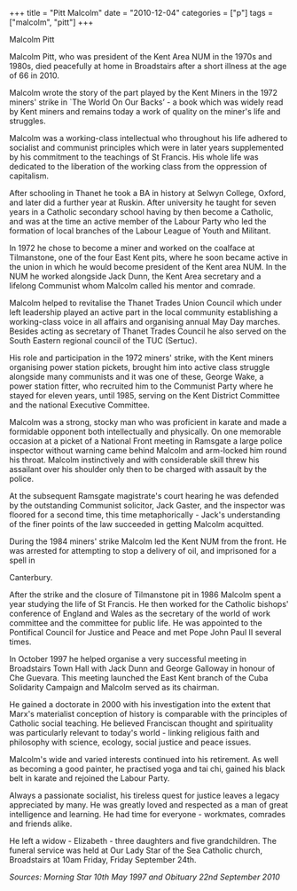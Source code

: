 +++
title = "Pitt Malcolm"
date = "2010-12-04"
categories = ["p"]
tags = ["malcolm", "pitt"]
+++

Malcolm Pitt

Malcolm Pitt, who was president of the Kent Area NUM in the 1970s and 1980s, died peacefully at home in Broadstairs after a short illness at the age of 66 in 2010.

Malcolm wrote the story of the part played by the Kent Miners in the 1972 miners' strike in \`The World On Our Backs’ - a book which was widely read by Kent miners and remains today a work of quality on the miner's life and struggles.

Malcolm was a working-class intellectual who throughout his life adhered to socialist and communist principles which were in later years supplemented by his commitment to the teachings of St Francis. His whole life was dedicated to the liberation of the working class from the oppression of capitalism.

After schooling in Thanet he took a BA in history at Selwyn College, Oxford, and later did a further year at Ruskin. After university he taught for seven years in a Catholic secondary school having by then become a Catholic, and was at the time an active member of the Labour Party who led the formation of local branches of the Labour League of Youth and Militant.

In 1972 he chose to become a miner and worked on the coalface at Tilmanstone, one of the four East Kent pits, where he soon became active in the union in which he would become president of the Kent area NUM. In the NUM he worked alongside Jack Dunn, the Kent Area secretary and a lifelong Communist whom Malcolm called his mentor and comrade.

Malcolm helped to revitalise the Thanet Trades Union Council which under left leadership played an active part in the local community establishing a working-class voice in all affairs and organising annual May Day marches. Besides acting as secretary of Thanet Trades Council he also served on the South Eastern regional council of the TUC (Sertuc).

His role and participation in the 1972 miners' strike, with the Kent miners organising power station pickets, brought him into active class struggle alongside many communists and it was one of these, George Wake, a power station fitter, who recruited him to the Communist Party where he stayed for eleven years, until 1985, serving on the Kent District Committee and the national Executive Committee.

Malcolm was a strong, stocky man who was proficient in karate and made a formidable opponent both intellectually and physically. On one memorable occasion at a picket of a National Front meeting in Ramsgate a large police inspector without warning came behind Malcolm and arm-locked him round his throat. Malcolm instinctively and with considerable skill threw his assailant over his shoulder only then to be charged with assault by the police.

At the subsequent Ramsgate magistrate's court hearing he was defended by the outstanding Communist solicitor, Jack Gaster, and the inspector was floored for a second time, this time metaphorically - Jack's understanding of the finer points of the law succeeded in getting Malcolm acquitted.

During the 1984 miners' strike Malcolm led the Kent NUM from the front. He was arrested for attempting to stop a delivery of oil, and imprisoned for a spell in

Canterbury.

After the strike and the closure of Tilmanstone pit in 1986 Malcolm spent a year studying the life of St Francis. He then worked for the Catholic bishops' conference of England and Wales as the secretary of the world of work committee and the committee for public life. He was appointed to the Pontifical Council for Justice and Peace and met Pope John Paul II several times.

In October 1997 he helped organise a very successful meeting in Broadstairs Town Hall with Jack Dunn and George Galloway in honour of Che Guevara. This meeting launched the East Kent branch of the Cuba Solidarity Campaign and Malcolm served as its chairman.

He gained a doctorate in 2000 with his investigation into the extent that Marx's materialist conception of history is comparable with the principles of Catholic social teaching. He believed Franciscan thought and spirituality was particularly relevant to today's world - linking religious faith and philosophy with science, ecology, social justice and peace issues.

Malcolm's wide and varied interests continued into his retirement. As well as becoming a good painter, he practised yoga and tai chi, gained his black belt in karate and rejoined the Labour Party.

Always a passionate socialist, his tireless quest for justice leaves a legacy appreciated by many. He was greatly loved and respected as a man of great intelligence and learning. He had time for everyone - workmates, comrades and friends alike.

He left a widow - Elizabeth - three daughters and five grandchildren. The funeral service was held at Our Lady Star of the Sea Catholic church, Broadstairs at 10am Friday, Friday September 24th.

_Sources: Morning Star 10th May 1997 and Obituary 22nd September 2010_

